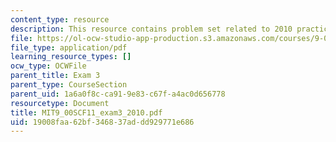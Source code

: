 ```yaml
---
content_type: resource
description: This resource contains problem set related to 2010 practice exam 3 questions.
file: https://ol-ocw-studio-app-production.s3.amazonaws.com/courses/9-00sc-introduction-to-psychology-fall-2011/19008faa62bf346837addd929771e686_MIT9_00SCF11_exam3_2010.pdf
file_type: application/pdf
learning_resource_types: []
ocw_type: OCWFile
parent_title: Exam 3
parent_type: CourseSection
parent_uid: 1a6a0f8c-ca91-9e83-c67f-a4ac0d656778
resourcetype: Document
title: MIT9_00SCF11_exam3_2010.pdf
uid: 19008faa-62bf-3468-37ad-dd929771e686
---
```

